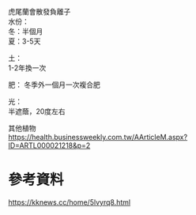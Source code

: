 虎尾蘭會散發負離子  
水份：  
冬：半個月  
夏：3-5天  

土：  
1-2年換一次  

肥：
冬季外一個月一次複合肥  

光：  
半遮蔭，20度左右  

其他植物  
https://health.businessweekly.com.tw/AArticleM.aspx?ID=ARTL000021218&p=2  

# 參考資料  
https://kknews.cc/home/5lvyrq8.html  
